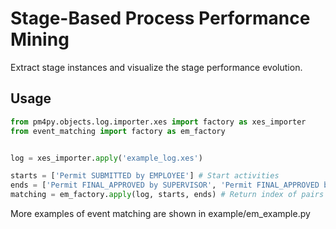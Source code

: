 # Stage-Based Process Performance Mining

Extract stage instances and visualize the stage performance evolution.

## Usage
```python
from pm4py.objects.log.importer.xes import factory as xes_importer
from event_matching import factory as em_factory


log = xes_importer.apply('example_log.xes')

starts = ['Permit SUBMITTED by EMPLOYEE'] # Start activities
ends = ['Permit FINAL_APPROVED by SUPERVISOR', 'Permit FINAL_APPROVED by DIRECTOR'] # End activities
matching = em_factory.apply(log, starts, ends) # Return index of pairs of events per case
```

More examples of event matching are shown in example/em_example.py

